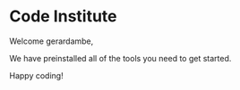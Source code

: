 # Code Institute

Welcome gerardambe,

We have preinstalled all of the tools you need to get started.

Happy coding!